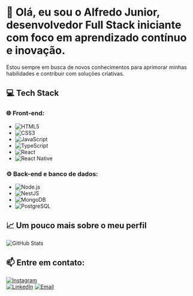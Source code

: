 # 👋 Olá, eu sou o Alfredo Junior, desenvolvedor Full Stack iniciante com foco em aprendizado contínuo e inovação.

Estou sempre em busca de novos conhecimentos para aprimorar minhas habilidades e contribuir com soluções criativas.

## 💻 **Tech Stack**

### 🌐 **Front-end:**
- ![HTML5](https://img.shields.io/badge/-HTML5-E34F26?style=flat&logo=html5&logoColor=white)
- ![CSS3](https://img.shields.io/badge/-CSS3-1572B6?style=flat&logo=css3&logoColor=white)
- ![JavaScript](https://img.shields.io/badge/-JavaScript-F7DF1E?style=flat&logo=javascript&logoColor=black)
- ![TypeScript](https://img.shields.io/badge/-TypeScript-007ACC?style=flat&logo=typescript&logoColor=white)
- ![React](https://img.shields.io/badge/-React-61DAFB?style=flat&logo=react&logoColor=black)
- ![React Native](https://img.shields.io/badge/-React_Native-61DAFB?style=flat&logo=react&logoColor=black)

### ⚙️ **Back-end e banco de dados:**
- ![Node.js](https://img.shields.io/badge/-Node.js-339933?style=flat&logo=node.js&logoColor=white)
- ![NestJS](https://img.shields.io/badge/-NestJS-E0234E?style=flat&logo=nestjs&logoColor=white)
- ![MongoDB](https://img.shields.io/badge/-MongoDB-47A248?style=flat&logo=mongodb&logoColor=white)
- ![PostgreSQL](https://img.shields.io/badge/-PostgreSQL-336791?style=flat&logo=postgresql&logoColor=white)

## 📈 **Um pouco mais sobre o meu perfil**

![GitHub Stats](https://github-readme-stats.vercel.app/api?username=seu-usuario&show_icons=true&theme=dark&count_private=true)

## 📫 **Entre em contato:**

[![Instagram](https://img.shields.io/badge/-Instagram-E4405F?style=flat&logo=instagram&logoColor=white)](https://instagram.com/oalfredojr)  
[![LinkedIn](https://img.shields.io/badge/-LinkedIn-0077B5?style=flat&logo=linkedin&logoColor=white)]([https://linkedin.com/in/seuusuario](https://www.linkedin.com/in/alfredo-corr%C3%AAa-lima-junior-508028114/))  
[![Email](https://img.shields.io/badge/-Email-D14836?style=flat&logo=gmail&logoColor=white)](contatoalfredo@live.com)
